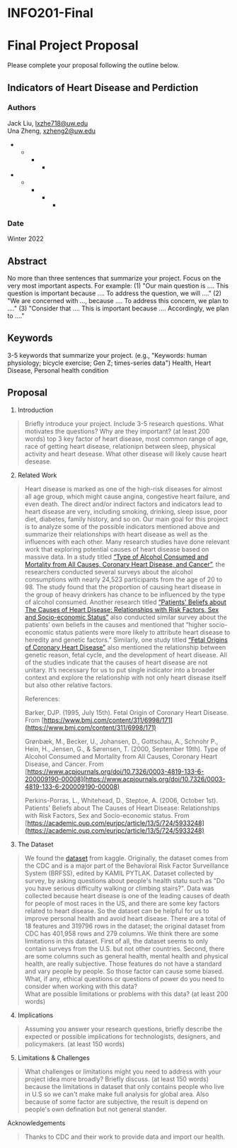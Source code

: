 # INFO201-Final


# Final Project Proposal

Please complete your proposal following the outline below.

## Indicators of Heart Disease and Perdiction

### Authors
Jack Liu, lxzhe718@uw.edu<br>
Una Zheng, xzheng2@uw.edu<br>
- - - - <br>
- - - - - <br>

### Date
Winter 2022

## Abstract

No more than three sentences that summarize your project. Focus on the very most important aspects. For example: (1) "Our main question is .... This question is important because .... To address the question, we will ...." (2) "We are concerned with ..., because .... To address this concern, we plan to ...." (3) "Consider that .... This is important because .... Accordingly, we plan to ...."

## Keywords

3-5 keywords that summarize your project.
(e.g., "Keywords: human physiology; bicycle exercise; Gen Z; times-series data")
Health, Heart Disease, Personal health condition

## Proposal

1. Introduction  

> Briefly introduce your project.  Include 3-5 research questions. What motivates the questions? Why are they important? (at least 200 words)
> top 3 key factor of heart disease, most common range of age, race of getting heart disease, relationipn between sleep, physical activity and heart desease. What other disease will likely cause heart desease.

2. Related Work  

> Heart disease is marked as one of the high-risk diseases for almost all age group, which might cause angina, congestive heart failure, and even death. The direct and/or indirect factors and indicators lead to heart disease are very, including smoking, drinking, sleep issue, poor diet, diabetes, family history, and so on. Our main goal for this project is to analyze some of the possible indicators mentioned above and summarize their relationships with heart disease as well as the influences with each other. Many research studies have done relevant work that exploring potential causes of heart disease based on massive data. In a study titled [“Type of Alcohol Consumed and Mortality from All Causes, Coronary Heart Disease, and Cancer”](https://www.acpjournals.org/doi/10.7326/0003-4819-133-6-200009190-00008), the researchers conducted several surveys about the alcohol consumptions with nearly 24,523 participants from the age of 20 to 98. The study found that the proportion of causing heart disease in the group of heavy drinkers has chance to be influenced by the type of alcohol consumed. Another research titled [“Patients' Beliefs about The Causes of Heart Disease: Relationships with Risk Factors, Sex and Socio-economic Status”](https://academic.oup.com/eurjpc/article/13/5/724/5933248) also conducted similar survey about the patients’ own beliefs in the causes and mentioned that “higher socio-economic status patients were more likely to attribute heart disease to heredity and genetic factors.” Similarly, one study titled [“Fetal Origins of Coronary Heart Disease”](https://www.bmj.com/content/311/6998/171) also mentioned the relationship between genetic reason, fetal cycle, and the development of heart disease. All of the studies indicate that the causes of heart disease are not unitary. It’s necessary for us to put single indicator into a broader context and explore the relationship with not only heart disease itself but also other relative factors.
>
> References:
>
> Barker, DJP. (1995, July 15th). Fetal Origin of Coronary Heart Disease. From [https://www.bmj.com/content/311/6998/171](https://www.bmj.com/content/311/6998/171)
>
> Grønbæk, M., Becker, U., Johansen, D., Gottschau, A., Schnohr P., Hein, H., Jensen, G., & Sørensen, T. (2000, September 19th). Type of Alcohol Consumed and Mortality from All Causes, Coronary Heart Disease, and Cancer. From [https://www.acpjournals.org/doi/10.7326/0003-4819-133-6-200009190-00008](https://www.acpjournals.org/doi/10.7326/0003-4819-133-6-200009190-00008)
>
> Perkins-Porras, L., Whitehead, D., Steptoe, A. (2006, October 1st). Patients' Beliefs about The Causes of Heart Disease: Relationships with Risk Factors, Sex and Socio-economic status. From [https://academic.oup.com/eurjpc/article/13/5/724/5933248](https://academic.oup.com/eurjpc/article/13/5/724/5933248)


3. The Dataset
> We found the [dataset](https://www.kaggle.com/datasets/kamilpytlak/personal-key-indicators-of-heart-disease/code) from kaggle. Originally, the dataset comes from the CDC and is a major part of the Behavioral Risk Factor Surveillance System (BRFSS), edited by KAMIL PYTLAK. Dataset collected by survey, by asking questions about people's health statu such as "Do you have serious difficulty walking or climbing stairs?". Data was collected because heart disease is one of the leading causes of death for people of most races in the US, and there are some key factors related to heart disease. So the dataset can be helpful for us to improve personal health and avoid heart disease. There are a total of 18 features and 319796 rows in the dataset; the original dataset from CDC has 401,958 rows and 279 columns. We think there are some limitations in this dataset. First of all, the dataset seems to only contain surveys from the U.S. but not other countries. Second, there are some columns such as general health, mental health and physical health, are really subjective. Those features do not have a standard and vary people by people. So those factor can cause some biased.  
> What, if any, ethical questions or questions of power do you need to consider when working with this data?  
> What are possible limitations or problems with this data?   (at least 200 words)

4. Implications

> Assuming you answer your research questions, briefly describe the expected or possible implications for technologists, designers, and policymakers. (at least 150 words)

5. Limitations & Challenges
>What challenges or limitations might you need to address with your project idea more broadly? Briefly discuss. (at least 150 words)
> because the limitations in dataset that only contains people who live in U.S  so we can't make make full analysis for global area.
> Also because of some factor are subjective, the result is depend on people's own defination but not general stander. 

Acknowledgements
>Thanks to CDC and their work to provide data and import our health.

